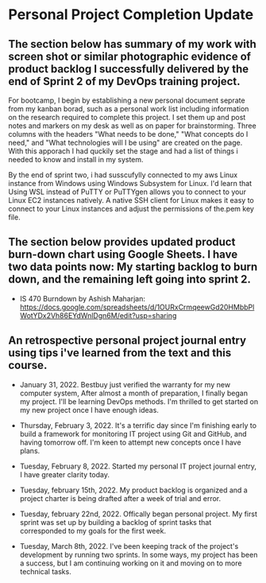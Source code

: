 # Personal Project Completion Update

## The section below has summary of my work with screen shot or similar photographic evidence of product backlog I successfully delivered by the end of Sprint 2 of my DevOps training project.

For bootcamp, I begin by establishing a new personal document seprate from my kanban borad, such as a personal work list including information on the research required to complete this project. I set them up and post notes and markers on my desk as well as on paper for brainstorming. Three columns with the headers "What needs to be done," "What concepts do I need," and "What technologies will I be using" are created on the page. With this apporach I had quckily set the stage and had a list of things i needed to know and install in my system. 

By the end of sprint two, i had susscufylly connected to my aws Linux instance from Windows using Windows Subsystem for Linux. I'd learn that Using WSL instead of PuTTY or PuTTYgen allows you to connect to your Linux EC2 instances natively. A native SSH client for Linux makes it easy to connect to your Linux instances and adjust the permissions of the.pem key file. 

## The section below provides updated product burn-down chart using Google Sheets.  I have two data points now: My starting backlog to burn down, and the remaining left going into sprint 2. 

* IS 470 Burndown by Ashish Maharjan: https://docs.google.com/spreadsheets/d/1OURxCrmqeewGd20HMbbPlWotYDx2Vh86EYdWnlDgn6M/edit?usp=sharing 

## An retrospective personal project journal entry using tips i've learned from the text and this course.   

* January 31, 2022. Bestbuy just verified the warranty for my new computer system, After almost a month of preparation, I finally began my project. I'll be learning DevOps methods. I'm thrilled to get started on my new project once I have enough ideas. 

* Thursday, February 3, 2022. It's a terrific day since I'm finishing early to build a framework for monitoring IT project using Git and GitHub, and having tomorrow off. I'm keen to attempt new concepts once I have plans. 

* Tuesday, February 8, 2022. Started my personal IT project journal entry, I have greater clarity today. 

* Tuesday, february 15th, 2022. My product backlog is organized and a project charter is being drafted after a week of trial and error. 

* Tuesday, february 22nd, 2022. Offically began personal project. My first sprint was set up by building a backlog of sprint tasks that corresponded to my goals for the first week. 

* Tuesday, March 8th, 2022. I've been keeping track of the project's development by running two sprints. In some ways, my project has been a success, but I am continuing working on it and moving on to more technical tasks. 


